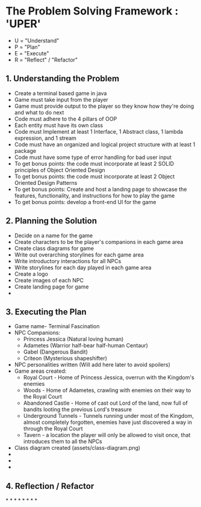 <h1>The Problem Solving Framework : 'UPER'</h1>

* U = "Understand"
* P = "Plan"
* E = "Execute"
* R = "Reflect" / "Refactor"

<h2>1. Understanding the Problem</h2>

* Create a terminal based game in java
* Game must take input from the player
* Game must provide output to the player so they know how they're doing and what to do next
* Code must adhere to the 4 pillars of OOP
* Each entity must have its own class
* Code must Implement at least 1 Interface, 1 Abstract class, 1 lambda expression, and 1 stream
* Code must have an organized and logical project structure with at least 1 package
* Code must have some type of error handling for bad user input
* To get bonus points: the code must incorporate at least 2 SOLID principles of Object Oriented Design 
* To get bonus points: the code must incorporate at least 2 Object Oriented Design Patterns
* To get bonus points: Create and host a landing page to showcase the features, functionality, and instructions for how to play the game
* To get bonus points: develop a front-end UI for the game

<h2>
    2. Planning the Solution
</h2>

* Decide on a name for the game
* Create characters to be the player's companions in each game area
* Create class diagrams for game
* Write out overarching storylines for each game area
* Write introductory interactions for all NPCs
* Write storylines for each day played in each game area
* Create a logo
* Create images of each NPC
* Create landing page for game
* 

<h2>
    3. Executing the Plan
</h2>

* Game name- Terminal Fascination
* NPC Companions:
    - Princess Jessica (Natural loving human)
    - Adametes (Warrior half-bear half-human Centaur)
    - Gabel (Dangerous Bandit)
    - Criteon (Mysterious shapeshifter)
* NPC personalities written (Will add here later to avoid spoilers)
* Game areas created:
    - Royal Court - Home of Princess Jessica, overrun with the Kingdom's enemies
    - Woods - Home of Adametes, crawling with enemies on their way to the Royal Court
    - Abandoned Castle - Home of cast out Lord of the land, now full of bandits looting the previous Lord's treasure
    - Underground Tunnels - Tunnels running under most of the Kingdom, almost completely forgotten, enemies have just discovered a way in through the Royal Court
    - Tavern - a location the player will only be allowed to visit once, that introduces them to all the NPCs
* Class diagram created (assets/class-diagram.png)
*
*
*

<h2>
    4. Reflection / Refactor
</h2>
*
*
*
*
*
*
*
*